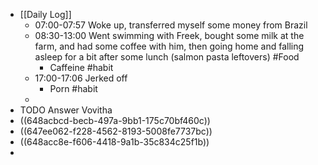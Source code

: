 - [[Daily Log]]
	- 07:00-07:57 Woke up, transferred myself some money from Brazil
	- 08:30-13:00 Went swimming with Freek, bought some milk at the farm, and had some coffee with him, then going home and falling asleep for a bit after some lunch (salmon pasta leftovers) #Food
		- Caffeine #habit
	- 17:00-17:06 Jerked off
		- Porn #habit
	-
- TODO Answer Vovitha
- ((648acbcd-becb-497a-9bb1-175c70bf460c))
- ((647ee062-f228-4562-8193-5008fe7737bc))
- ((648acc8e-f606-4418-9a1b-35c834c25f1b))
-